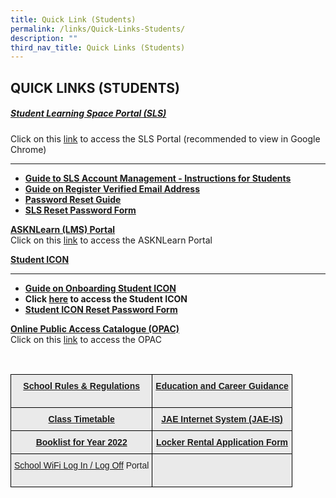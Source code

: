 ```yaml
---
title: Quick Link (Students)
permalink: /links/Quick-Links-Students/
description: ""
third_nav_title: Quick Links (Students)
---
```

## QUICK LINKS (STUDENTS)


##### [Student Learning Space Portal (SLS)](https://vle.learning.moe.edu.sg/login)  
Click on this [link](https://vle.learning.moe.edu.sg/login) to access the SLS Portal (recommended to view in Google Chrome)
***


*   **[Guide to SLS Account Management - Instructions for Students](/files/Guide%20to%20SLS%20Account%20Management%20–%20Instructions%20for%20Students.pdf)**
*   **[Guide on Register Verified Email Address](/files/User%20Guide%20-%20Register%20Verified%20Email%20Address.pdf)**
*   **[Password Reset Guide](https://stgabrielssec-moe-edu-sg-admin.cwp.sg/qql/slot/u153/Link/Student%20Links/Student%20Learning%20Space/Password%20Reset%20Guide.pdf)**
*   **[SLS Reset Password Form](http://tinyurl.com/slsandiconresetpasswordform)**



**[ASKNLearn (LMS) Portal](https://lms.wizlearn.com/STGSS/login.aspx)**<br>
Click on this [link](https://lms.wizlearn.com/STGSS/login.aspx) to access the ASKNLearn Portal


**[Student ICON](https://workspace.google.com/dashboard)**

* * *
*   **[Guide on Onboarding Student ICON](/files/Onboard%20Student%20ICON%20Guide%20for%20School%20Website.pdf)**
*   **Click [here](https://workspace.google.com/dashboard) to access the Student ICON**
*  **[Student ICON Reset Password Form](http://tinyurl.com/slsandiconresetpasswordform)**

**[Online Public Access Catalogue (OPAC)](https://schoolibrary.moe.edu.sg/stgabrielssec)**<br>
Click on this [link](https://schoolibrary.moe.edu.sg/stgabrielssec) to access the OPAC


<br>

<style type="text/css">
.tg  {border-collapse:collapse;border-spacing:0;}
.tg td{border-color:black;border-style:solid;border-width:1px;font-family:Arial, sans-serif;font-size:14px;
  overflow:hidden;padding:10px 5px;word-break:normal;}
.tg th{border-color:black;border-style:solid;border-width:1px;font-family:Arial, sans-serif;font-size:14px;
  font-weight:normal;overflow:hidden;padding:10px 5px;word-break:normal;}
.tg .tg-n4qt{background-color:#EAEAEA;color:#222;font-weight:bold;text-align:center;vertical-align:top}
.tg .tg-ii8k{background-color:#EAEAEA;color:#222;text-align:center;vertical-align:top}
.tg .tg-otbs{background-color:#EAEAEA;color:#0C343D;font-weight:bold;text-align:center;vertical-align:top}
</style>
<table class="tg">
<thead>
  <tr>
    <th class="tg-otbs"><a href="/files/school_rules_student_handbook_2013.pdf">School Rules &amp; Regulations</a></th>
    <th class="tg-n4qt"><a href="https://www.myskillsfuture.gov.sg/content/student/en/secondary.html">Education and Career Guidance</a><br><br></th>
  </tr>
</thead>
<tbody>
  <tr>
    <td class="tg-n4qt"><a href="https://sgss.edupage.org/timetable/">Class Timetable</a><br></td>
    <td class="tg-otbs"><a href="https://www.moe.gov.sg/education/admissions/jae/">JAE Internet System (JAE-IS)</a><br></td>
  </tr>
  <tr>
    <td class="tg-n4qt"><a href="https://stgabrielssec-moe-edu-sg-admin.cwp.sg/links/quick-links-students/booklist">Booklist for Year 2022</a><br></td>
    <td class="tg-otbs"><a href="/files/Locker%20Rental%20Application%20Form.pdf">Locker Rental Application Form</a></td>
  </tr>
  <tr>
    <td class="tg-ii8k"><span style="color:#222;background-color:#EAEAEA"> </span><a href="http://portal.swn.moe.edu.sg/">School WiFi Log In / Log Off</a> Portal<br><br></td>
    <td class="tg-ii8k"></td>
  </tr>
</tbody>
</table>